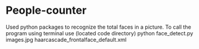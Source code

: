 # People-counter
Used python packages to recognize the total faces in a picture.
To call the program using terminal use (located code directory)
python face_detect.py images.jpg haarcascade_frontalface_default.xml
 
